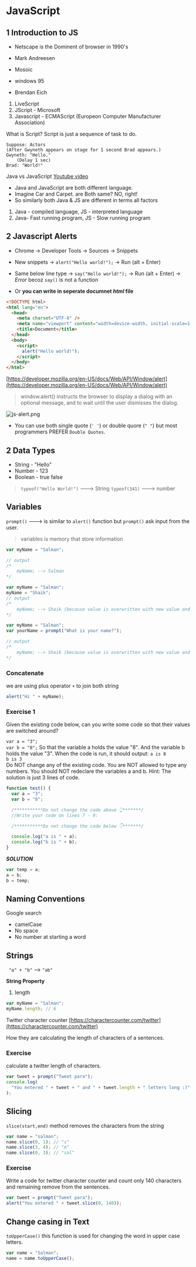 # JavaScript

## 1 Introduction to JS

- Netscape is the Dominent of browser in 1990's
- Mark Andreesen
- Mosoic
- windows 95

- Brendan Eich

1. LiveScript
2. JScript - Microsoft
3. Javascript - ECMAScript (Europeon Computer Manufacturer Association)

What is Script?
Script is just a sequence of task to do.

```
Suppose: Actors
(After Gwyneth appears on stage for 1 second Brad appears.)
Gwyneth: "Hello."
    (Delay 1 sec)
Brad: "World!"
```

Java vs JavaScript [Youtube video](https://www.youtube.com/watch?v=_C5AHaS1mOA)

- Java and JavaScript are both different language.
- Imagine Car and Carpet. are Both same? NO, right!
- So similarly both Java & JS are different in terms all factors

1. Java - compiled language, JS - interpreted language
2. Java- Fast running program, JS - Slow running program

## 2 Javascript Alerts

- Chrome -> Developer Tools -> Sources -> Snippets

- New snippets -> `alert("Hello world!");` -> Run (alt + Enter)
- Same below line type -> `say("Hello world!");` -> Run (alt + Enter) -> _Error_ becoz `say()` is not a function

- Or **you can write in seperate documnet _html_ file**

```html
<!DOCTYPE html>
<html lang="en">
  <head>
    <meta charset="UTF-8" />
    <meta name="viewport" content="width=device-width, initial-scale=1.0" />
    <title>Document</title>
  </head>
  <body>
    <script>
      alert("Hello world!");
    </script>
  </body>
</html>
```

[https://developer.mozilla.org/en-US/docs/Web/API/Window/alert](https://developer.mozilla.org/en-US/docs/Web/API/Window/alert)

> window.alert() instructs the browser to display a dialog with an optional message, and to wait until the user dismisses the dialog.

![js-alert.png](./assets/JS/js-alert.png)

- You can use both single quote (`' '`) or double quore (`" "`) but most programmers PREFER `Double Quotes`.

## 2 Data Types

- String - "Hello"
- Number - 123
- Boolean - true false

> `typeof("Hello World!")` ---> String `typeof(341)` ---> number

## Variables

`prompt()` ---> is similar to `alert()` function but `prompt()` ask input from the user.

> variables is memory that store information

```js
var myName = "Salman";

// output
/*
    myName; --> Salman
*/
```

```js
var myName = "Salman";
myName = "Shaik";
// output
/*
    myName; --> Shaik (because value is overwritten with new value and old is deleted).
*/
```

```js
var myName = "Salman";
var yourName = prompt("What is your name?");

// output
/*
    myName; --> Shaik (because value is overwritten with new value and old is deleted).
*/
```

### Concatenate

we are using plus operator `+` to join both string

```js
alert("Hi " + myName);
```

### Exercise 1

Given the existing code below, can you write some code so that their values are switched around?

`var a = "3";`  
`var b = "8";`
So that the variable a holds the value "8".
And the variable b holds the value "3".
When the code is run, it should output:
`a is 8`  
`b is 3`  
Do NOT change any of the existing code.
You are NOT allowed to type any numbers.
You should NOT redeclare the variables a and b.
Hint: The solution is just 3 lines of code.

```js
function test() {
  var a = "3";
  var b = "8";

  /***********Do not change the code above 👆*******/
  //Write your code on lines 7 - 9:

  /***********Do not change the code below 👇*******/

  console.log("a is " + a);
  console.log("b is " + b);
}
```

**_SOLUTION_**

```js
var temp = a;
a = b;
b = temp;
```

## Naming Conventions

Google search

- camelCase
- No space
- No number at starting a word

## Strings

` "a" + "b"` --> `"ab"`

**String Property**

1. length

```js
var myName = "Salman";
myName.length; // 6
```

Twitter character counter
[https://charactercounter.com/twitter](https://charactercounter.com/twitter)

How they are calculating the length of characters of a sentences.

### Exercise

calculate a twitter length of characters.

```js
var tweet = prompt("Tweet para");
console.log(
  "You entered " + tweet + " and " + tweet.length + " letters long :)"
);
```

## Slicing

`slice(start,end)` method removes the characters from the string

```js
var name = "salman";
name.slice(0, 1); // "s"
name.slice(3, 4); // "m"
name.slice(0, 3); // "sal"
```

### Exercise

Write a code for twitter character counter and count only 140 characters and remaining remove from the sentences.

```js
var tweet = prompt("Tweet para");
alert("You entered " + tweet.slice(0, 140));
```

## Change casing in Text

`toUpperCase()` this function is used for changing the word in upper case letters.

```js
var name = "Salman";
name = name.toUpperCase();
```
